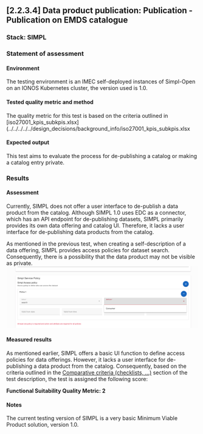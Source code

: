 ## [2.2.3.4] Data product publication: Publication - Publication on EMDS catalogue
### Stack: SIMPL

### Statement of assessment
#### Environment                                                                                                                 
The testing environment is an IMEC self-deployed instances of Simpl-Open on an IONOS Kubernetes cluster, the version used is 1.0.
                                                                                                                                 
#### Tested quality metric and method                                                                                            
The quality metric for this test is based on the criteria outlined in [iso27001_kpis_subkpis.xlsx](../../../../../design_decisions/background_info/iso27001_kpis_subkpis.xlsx

#### Expected output
This test aims to evaluate the process for de-publishing a catalog or making a catalog entry private.

### Results
#### Assessment
Currently, SIMPL does not offer a user interface to de-publish a data product from the catalog. Although SIMPL 1.0 uses EDC as a connector, which has an API endpoint for de-publishing datasets, SIMPL primarily provides its own data offering and catalog UI. Therefore, it lacks a user interface for de-publishing data products from the catalog.

As mentioned in the previous test, when creating a self-description of a data offering, SIMPL provides access policies for dataset search. Consequently, there is a possibility that the data product may not be visible as private.
![simpl_offering.png](simpl_offering.png)

#### Measured results
As mentioned earlier, SIMPL offers a basic UI function to define access policies for data offerings. However, it lacks a user interface for de-publishing a data product from the catalog. Consequently, based on the criteria outlined in the [Comparative criteria (checklists, ...)](./test.md#comparative-criteria-checklists-) section of the test description, the test is assigned the following score:

**Functional Suitability Quality Metric: 2**

#### Notes                                                                                             
The current testing version of SIMPL is a very basic Minimum Viable Product solution, version 1.0.     